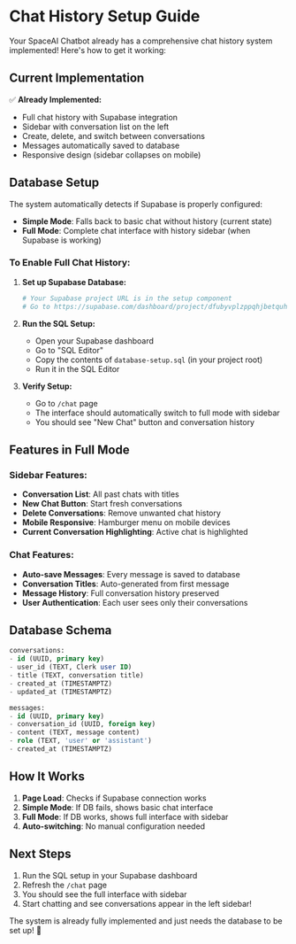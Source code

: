 # Chat History Setup Guide

Your SpaceAI Chatbot already has a comprehensive chat history system implemented! Here's how to get it working:

## Current Implementation

✅ **Already Implemented:**
- Full chat history with Supabase integration
- Sidebar with conversation list on the left
- Create, delete, and switch between conversations
- Messages automatically saved to database
- Responsive design (sidebar collapses on mobile)

## Database Setup

The system automatically detects if Supabase is properly configured:
- **Simple Mode**: Falls back to basic chat without history (current state)
- **Full Mode**: Complete chat interface with history sidebar (when Supabase is working)

### To Enable Full Chat History:

1. **Set up Supabase Database:**
   ```bash
   # Your Supabase project URL is in the setup component
   # Go to https://supabase.com/dashboard/project/dfubyvplzppqhjbetquh
   ```

2. **Run the SQL Setup:**
   - Open your Supabase dashboard
   - Go to "SQL Editor"
   - Copy the contents of `database-setup.sql` (in your project root)
   - Run it in the SQL Editor

3. **Verify Setup:**
   - Go to `/chat` page
   - The interface should automatically switch to full mode with sidebar
   - You should see "New Chat" button and conversation history

## Features in Full Mode

### Sidebar Features:
- **Conversation List**: All past chats with titles
- **New Chat Button**: Start fresh conversations
- **Delete Conversations**: Remove unwanted chat history
- **Mobile Responsive**: Hamburger menu on mobile devices
- **Current Conversation Highlighting**: Active chat is highlighted

### Chat Features:
- **Auto-save Messages**: Every message is saved to database
- **Conversation Titles**: Auto-generated from first message
- **Message History**: Full conversation history preserved
- **User Authentication**: Each user sees only their conversations

## Database Schema

```sql
conversations:
- id (UUID, primary key)
- user_id (TEXT, Clerk user ID)
- title (TEXT, conversation title)
- created_at (TIMESTAMPTZ)
- updated_at (TIMESTAMPTZ)

messages:
- id (UUID, primary key) 
- conversation_id (UUID, foreign key)
- content (TEXT, message content)
- role (TEXT, 'user' or 'assistant')
- created_at (TIMESTAMPTZ)
```

## How It Works

1. **Page Load**: Checks if Supabase connection works
2. **Simple Mode**: If DB fails, shows basic chat interface
3. **Full Mode**: If DB works, shows full interface with sidebar
4. **Auto-switching**: No manual configuration needed

## Next Steps

1. Run the SQL setup in your Supabase dashboard
2. Refresh the `/chat` page
3. You should see the full interface with sidebar
4. Start chatting and see conversations appear in the left sidebar!

The system is already fully implemented and just needs the database to be set up! 🚀
